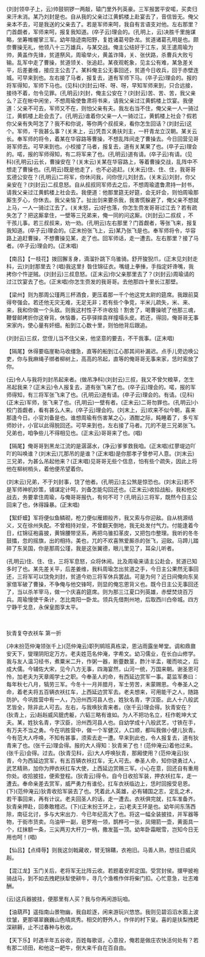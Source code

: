 <!-- { "loadSidebar": true } -->
(刘封领卒子上，云)帅鼓铜锣一两敲，辕门里外列英豪。三军报罢平安喏，买卖归来汗未消。某乃刘封是也。自从我的父亲过江黄鹤楼上赴宴去了，音信皆无。俺父亲本不去，可是我送的父亲去了。若是军师来呵，我自有言语支对他。左右那里？门首觑者，军师来呵，报复我知道。(卒子云)理会的。(孔明上，云)决胜千里施谋略，坐筹帷幄掌三军。幼年隐迹南阳野，复姓诸葛号卧龙。贫道诸葛孔明是也。颇奈曹操无礼，他领八十三万雄兵，与某交战。俺主公结好于江东，吴王遣周瑜为帅，黄盖作先锋，贫道祭风，周瑜举火，黄盖诈降，关、张伏路，杀曹兵大败亏输。乱军中走了曹操，贫道领关、张追赶。某夜观乾象，见主公有难，某急差关平，后差姜维，接应主公去了。某料俺主公无事回还，贫道今日收兵，回于赤壁连城。可早来到也。左右接了马者，报复去，道有军师下马。(卒子云)理会的。报的将军得知，军师下马也。(见科)(刘封云)呀、呀、呀，早知军师来到，只合远接，接待不着，勿令见罪。(孔明云)刘封，俺主公安在？(刘封云)苦、苦、苦，我父亲么？正在帐中闲坐，不想周瑜使鲁肃将书来，请我父亲过江黄鹤楼上饮宴。我便道：父亲不可去，军师又不在，则怕父亲有夫。我左右当不住，俺父亲一人一骑过江，黄鹤楼上赴会去了。(孔明云)谁着你父亲一人一骑过江，黄鹤楼上社会？假若你父亲有失呵怎了？我不和你说，等你两个叔叔来，看你怎生回话？(刘封云)这个。军师，干我甚么事？(关末上，云)凭吾义勇扶刘主，一杆青龙立汉朝。某关云长。奉军师的将令，着某在华容路等曹操，不想乱阵间走了曹操去。今日回营见哥哥军师去。可早来到也。小校接了马者，报复去，道有关某果了也。(卒子云)理会的。喏，报的军师得知，有二将军来了也。(孔明云)道有请。(卒子云)有请。(见科)(孔明云)云长，曹操安在？(关末云)关某在华容路上，等着曹操交战，乱阵中不想走了曹操也。(孔明云)既是他走了，也不必追赶。(关末云)住、住、住，我哥哥玄德公安在？(孔明云)二将军，你休问我，问你侄儿刘封去。(关末云)刘封，你父亲安在？(刘封云)二叔息怒。自从叔叔同军师去之后，不想周瑜遣鲁肃持一封书，请我父亲过江黄鹤楼上社会去。我便道：他那里筵无好筵，会无奸会，则怕周瑜那厮生歹心，你休去。我父亲恼了。扯出剑来要杀我，我害慌躲避了，俺父亲不想就上马，一人一骑过江去了。(关末怒，云)好也落，你怎生赍发哥哥过江去？若有疏失怎了？把这厮拿住，一壁等三兄弟来，俺一同的问这厮。(刘封云)二叔叔
，不干孩儿事。若三叔叔来，劝一劝。(孔明云)左右那里？门首觑者，等张飞来，报复我知道。(卒子云)理会的。(正末扮张飞上，云)某乃张飞是也。奉军师将令，华容路上追赶曹操，不想曹操见某，走了也。回军师话，走一遭去。左右那里？接了马者。(卒子云)理会的。(正末唱)

【南吕】【一枝花】拨回獬豸身，滴溜扑跳下乌骓骑。舒开狻猊爪，(正末见刘封走科，云)刘封那里去？(唱)我这里扌昝住锦征衣。嘴缝上拳捶，手指定奸谗嘴，我拷你个忤逆贼。(刘封云)三叔息怒。(正末云)你父亲那里去了？(刘封云)周瑜请的过江饮宴去了也。(正末唱)你怎生赍发的我哥哥。去他那四十里长江那壁。

【梁州】则为那周公瑾两三杯酒食，更压着那一千个他这党太尉的筵席。我跟前莫得夸强会。若还他无灾无难，无足无非；若有些个争竞，半米儿疏失，米、来、来，我和你做一个头敌。则我这村性子不许收拾！割舍了，喝曹操唬了他那三魂，鞭督邮拷折你这脊背。休恼番，石亭驿摔袁祥撞塌头皮。若还，得回，俺哥哥无事宋家内，使心量有奸细。船到江心数十里，则怕他背后跟追。

(刘封云)三叔，您侄儿当不住父亲，他坚意的要去，不干我事。(正末唱)

【隔尾】休得要临崖勒马收缰急，直等的船到江心那其间补漏迟。点手儿旁边唤公吏，你与我麻绳子绑者柳树上，高高的吊起，直等的俺哥哥无事来家，恁时索放了你。

(云)令人与我将刘封吊起来者。(做吊净科)(刘封云)三叔，我又不曾欠粮草，怎生吊起我来？(正末云)令人报复去，道有张飞来了也。(卒子云)理会的。喏，报的军师得知，有三将军张飞来了也。(孔明云)道有请。(卒子云)理会的。有请。(见科)(正末云)军师，张飞来了也。(孔明云)一壁有者。(正末云)二哥勿罪也。(孔明云)小校门首觑者，看有甚么人来。(卒子云)理会的。(刘末上，云)欢来不似今朝，喜来那逢今日。小官刘备是也。谁想周瑜有伤害某之心，酒酣之际，盹睡着了，多亏军师妙计，小官以此得脱回还。可早来到也，左右接了马者。兀的不是三兄弟张飞。兄弟也，咱争些儿不得相见也。(正末云)哥哥来了也。(唱)

【隔尾】俺哥哥到黑龙江流的是潺潺水，(净云)爹爹救我咱。(正末唱)红蓼堤边吖吖的叫唤谁？(刘末云)兀那吊的是谁？(正末唱)是你那孝子曾参可人意。(刘末云)三兄弟，为甚么吊起他来？(正末唱)见哥哥无些个信息，怕有些个疏失，因此上将他在柳树梢头，着他便吊望着你。

(刘末云)兄弟，不于刘封事，饶了他者。(孔明云)主公煞是惊恐也。(刘末云)若不是军师神机妙策，铺谋定计呵，刘备怎能勾回还也。(正末云)收拾战船，我和他交战去，务要拿住周瑜，与俺哥哥报仇，有何不可？(孔明云)三将军，既然今日主公回来了也，休得躁暴。(正末唱)

【絮虾蟆】军将便似鱼鳞砌，枪刀便似雁翅般齐，我又索与你迎敌。自从桃源结义，又在徐州失配。不曾相持对垒，不曾翻天倒地，我无处发付气力。付能逢着今日，红锦征袍喜披，黄锦腰带坚系，再把乌骓扣革皮，又把包巾整理。我听的冬冬鼓擂，忽的摇旗，出的相持。美也，兀的不欢喜煞爱厮杀的张飞，迎敌。马蹄儿踏碎了东吴国，你是那周公瑾，我是这张翼德，眼儿里见了，耳朵儿听者。

(孔明云)住、住、住，三将军息怒，众将休闹。比及周瑜来请主公赴会，贫道已知多时了也。某先差关平，后差姜维，我料周瑜怎出贫道之手，今日主公果然无事回还，三将军可以饶免刘封，贫道今劝三将军休兵罢战。可是为何？近日间俺向东吴家借军破了曹操，不争俺与他交锋呵，则显的俺忘恩背义也。既今日主公无事回还了，当以杀羊宰马，做一个庆喜的筵席。则为那三江夏口列英雄，赤壁焚烧百万兵。周瑜慢使千条计，怎比南阳一卧龙。领兵先借荆州地，后取西川白帝城。四方宁静干戈息，永保皇图享太平。

　
　

狄青复夺衣袄车
第一折

(冲末扮范仲淹领张千上)(范仲淹云)职列鹓班真栋梁，恩沾雨露坐琴堂。调和鼎鼐安天下，燮理阴阳定万方。老夫姓范名仲淹，字希文。幼习儒业，在长白山修学。我与友人温习经书，煮粟米二升，作粥一器，断虀数茎，酢汁半盂，暖而啖之，后成大儒。今辅佐大宋，见今八方无事，四海宴然，山河一统，万国来朝。谢圣恩可怜，加老夫为天章阁学士之职。今奉圣人的命，有西延边赏军一事。葛监军奏曰：每年秋七八月，犒劳三军。今冬十一月并腊月，军士劳苦，未蒙赐恩。今奉圣人之命，着老夫将五百辆衣袄扛车，上西延边赏军去。老夫想来，可用能干之人，随路防护。今巩胜营中有一人，乃汾州西河县人也，姓狄名青，字汉臣。此人十八般武艺皆全，除非此人可去。左右，与我唤狄青来者。(张千云)理会得。狄青安在？(狄青上，云)赳赳威风貔虎躯，六韬三略有谁如。为人不把功名立，枉作乾坤大丈夫。某，姓狄名青，字汉臣，汾州西河县人也。自幼学成十八般武艺，寸铁在手，有万夫不当之勇。今在巩胜营中，做一个军健汉，人口顺，都叫我做小健儿狄青。今有范大人呼唤，不知有甚事，须索去走一遭。早来到此也，令人报复去，道有狄青来了也。(张千云)理会得。报的大人得知：狄青来了也！(范仲淹云)着他过来。(张千云)会得。过去。(狄青见科，云)大人呼唤狄青，那厢使用？(范仲淹云)狄青，今为西延边赏军，有五百辆衣袄扛车，无人可去。奉圣人命，知你骁勇过人，武艺精熟，加你为押衣袄扛车大使，上西延边赏赐三军。小心在意，回还自有重用你处。收拾披挂，便索登程。(狄青云)得令。自今日收拾军装，押衣袄扛车，走一遭去。奉命亲差去赏军，威严勇力有谁伦。扛车衣袄临边上，恁时回报受皂恩。(下)(范仲淹云)狄青收拾军装去了也。凭着此人英雄，必有辅国之志，定乱之术，若干事回来，再有计议。老夫回圣人的话，走一遭去。衣袄俱完就，扛车准备齐。狄青亲押赴，回奏敢稽迟。(下)(正末扮王环上，云)老夫王环是也。幼年间东荡西除，南征北讨，多与大宋出力．今已年纪高大了也。将这一幅全装披挂，并军器等物，于街市货卖。乌油甲一副，皂罗袍一领，鹊桦弓一张，凤翎箭一壶，黄面具一个，红抹额一条，三尖两刃大杆刀一柄，撒发盔一顶。幼年卧霜眠雪，岂知今日无用也呵！(唱)

【仙吕】【点绛辱】则我这剑戟藏收，臂无锦鞲，衣袍旧。马善人熟，想往日威风赳。

【混江龙】玉门关后，老将军无比阵云收。若题着安邦定国。受赏封侯。擐甲披袍骑战马，到不如去拽耙扶犁使耕牛，寻几个渔樵作伴将柴门扣。心忙意急，壮志难酬。

(云)这兵器披挂，便那里有人买？我与你再闲游玩咱。

【油葫芦】遥指南山景物幽，我自趁逐，闲来游玩兴悠悠。我则见碧滔滔水面上波纹皱，更那堪翠巍巍山色晴岚秀。相交的野外人，作伴的村下叟。喜的是扶梨拽耙深耕耨，止不过春种与秋收。

【天下乐】时遇半年五谷收，百姓每歌讴，心意投，俺若是做庄农快活何处有？若有那二顷田，和他这一耙牛，倒大来千自在百自由。

